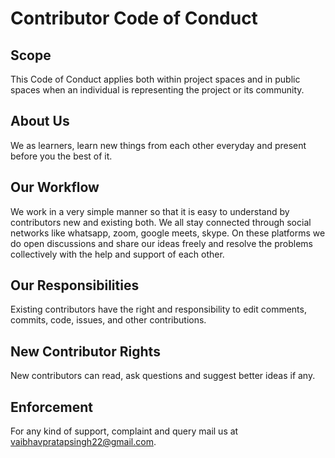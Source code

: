 # Contributor Code of Conduct

## Scope
This Code of Conduct applies both within project spaces and in public spaces when an individual is representing the project or its community. 

## About Us
We as learners, learn new things from each other everyday and present before you the best of it.    

## Our Workflow
We work in a very simple manner so that it is easy to understand by contributors new and existing both. We all stay connected through social networks like whatsapp, zoom, google meets, skype. On these platforms we do open discussions and share our ideas freely and resolve the problems collectively with the help and support of each other.  

## Our Responsibilities
Existing contributors have the right and responsibility to  edit comments, commits, code, issues, and other contributions. 

## New Contributor Rights
New contributors can read, ask questions and suggest better ideas if any.

## Enforcement
For any kind of support, complaint and query mail us at vaibhavpratapsingh22@gmail.com. 
